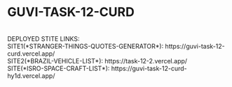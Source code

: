 # GUVI-TASK-12-CURD
<BR>
DEPLOYED STITE LINKS:
<BR>
SITE1(*STRANGER-THINGS-QUOTES-GENERATOR*):
https://guvi-task-12-curd.vercel.app/
<BR>
SITE2(*BRAZIL-VEHICLE-LIST*):
https://task-12-2.vercel.app/
<BR>
SITE(*ISRO-SPACE-CRAFT-LIST*):
https://guvi-task-12-curd-hy1d.vercel.app/
